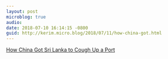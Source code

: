 ```yaml
---
layout: post
microblog: true
audio: 
date: 2018-07-10 16:14:15 -0800
guid: http://kerim.micro.blog/2018/07/11/how-china-got.html
---
```

[How China Got Sri Lanka to Cough Up a Port](https://mobile.nytimes.com/2018/06/25/world/asia/china-sri-lanka-port.html)
